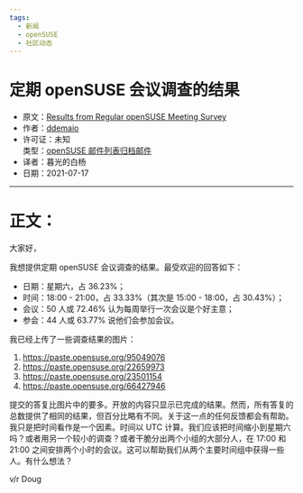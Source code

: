 ```yaml
---
tags:
  - 新闻
  - openSUSE
  - 社区动态
---
```


# 定期 openSUSE 会议调查的结果

- 原文：[Results from Regular openSUSE Meeting Survey](https://lists.opensuse.org/archives/list/project@lists.opensuse.org/thread/W6W7CONM3IEUTKPDYT2QGEW7MZT6RFZI/)
- 作者：[ddemaio](https://lists.opensuse.org/archives/users/b4316a84969340d58990abb35361149a/)
- 许可证：未知  
    类型：[openSUSE 邮件列表归档邮件](https://lists.opensuse.org/archives/)
- 译者：暮光的白杨
- 日期：2021-07-17

----

# 正文：

大家好，

我想提供定期 openSUSE 会议调查的结果。最受欢迎的回答如下：

- 日期：星期六，占 36.23%；
- 时间：18:00 - 21:00，占 33.33%（其次是 15:00 - 18:00，占 30.43%）；
- 会议：50 人或 72.46% 认为每周举行一次会议是个好主意；
- 参会：44 人或 63.77% 说他们会参加会议。

我已经上传了一些调查结果的图片：

1. https://paste.opensuse.org/95049076
2. https://paste.opensuse.org/22659973
3. https://paste.opensuse.org/23501154
4. https://paste.opensuse.org/66427946

提交的答复比图片中的要多。开放的内容只显示已完成的结果。然而，所有答复的总数提供了相同的结果，但百分比略有不同。关于这一点的任何反馈都会有帮助。我只是把时间看作是一个因素。时间以 UTC 计算。我们应该把时间缩小到星期六吗？或者用另一个较小的调查？或者干脆分出两个小组的大部分人，在 17:00 和 21:00 之间安排两个小时的会议。这可以帮助我们从两个主要时间组中获得一些人。有什么想法？

v/r
Doug